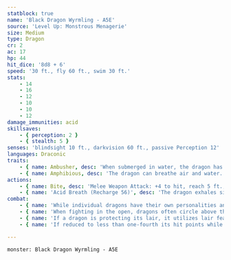 ```yaml
---
statblock: true
name: 'Black Dragon Wyrmling - A5E'
source: 'Level Up: Monstrous Menagerie'
size: Medium
type: Dragon
cr: 2
ac: 17
hp: 44
hit_dice: '8d8 + 6'
speed: '30 ft., fly 60 ft., swim 30 ft.'
stats:
    - 14
    - 16
    - 12
    - 10
    - 10
    - 12
damage_immunities: acid
skillsaves:
    - { perception: 2 }
    - { stealth: 5 }
senses: 'blindsight 10 ft., darkvision 60 ft., passive Perception 12'
languages: Draconic
traits:
    - { name: Ambusher, desc: 'When submerged in water, the dragon has advantage on Stealth checks.' }
    - { name: Amphibious, desc: 'The dragon can breathe air and water.' }
actions:
    - { name: Bite, desc: 'Melee Weapon Attack: +4 to hit, reach 5 ft., one target. Hit: 13 (2d10 + 2) piercing damage.' }
    - { name: 'Acid Breath (Recharge 56)', desc: 'The dragon exhales sizzling acid in a 20-foot-long, 5-foot-wide line. Each creature in that area makes a DC 11 Dexterity saving throw, taking 13 (3d8) acid damage on a failed save or half damage on a success.' }
combat:
    - { name: 'While individual dragons have their own personalities and tactics, most rely heavily on their breath weapons', desc: 'They use them whenever they can, preferably from maximum distance and while flying above their enemies.' }
    - { name: 'When fighting in the open, dragons often circle above their enemies as they wait for their breath weapons to recharge', desc: "They only close to melee if their enemies deal significant damage with ranged attacks, or if they can savage an enemy cut off from its allies. Once bloodied, dragons become more aggressive, attacking with bite and claws when their breath weapons aren't available." }
    - { name: 'If a dragon is protecting its lair, it utilizes lair features, traps, allies, and architecture such as escape tunnels to keep up a hit-and-run fight, reappearing only when it has a fully-recharged breath weapon', desc: 'If the dragon is forced into melee combat, it uses its bite and claws against a single foe. If it has legendary actions like Roar and Wing Attack, it uses them to disperse its other enemies.' }
    - { name: 'If reduced to less than one-fourth its hit points while fighting in the open, a dragon flies away', desc: 'However, it fights to the death to defend its lair, unless it can regain the upper hand through tricks or bargains.' }

---
```

```statblock
monster: Black Dragon Wyrmling - A5E
```
